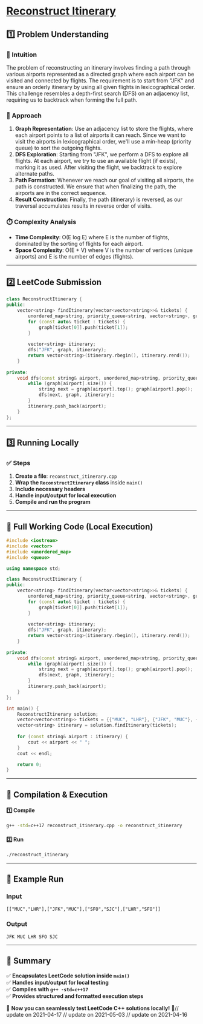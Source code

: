 # **[Reconstruct Itinerary](https://leetcode.com/problems/reconstruct-itinerary/description/)**  

## **1️⃣ Problem Understanding**  
### **📌 Intuition**  
The problem of reconstructing an itinerary involves finding a path through various airports represented as a directed graph where each airport can be visited and connected by flights. The requirement is to start from "JFK" and ensure an orderly itinerary by using all given flights in lexicographical order. This challenge resembles a depth-first search (DFS) on an adjacency list, requiring us to backtrack when forming the full path.

### **🚀 Approach**  
1. **Graph Representation**: Use an adjacency list to store the flights, where each airport points to a list of airports it can reach. Since we want to visit the airports in lexicographical order, we'll use a min-heap (priority queue) to sort the outgoing flights.
2. **DFS Exploration**: Starting from "JFK", we perform a DFS to explore all flights. At each airport, we try to use an available flight (if exists), marking it as used. After visiting the flight, we backtrack to explore alternate paths.
3. **Path Formation**: Whenever we reach our goal of visiting all airports, the path is constructed. We ensure that when finalizing the path, the airports are in the correct sequence.
4. **Result Construction**: Finally, the path (itinerary) is reversed, as our traversal accumulates results in reverse order of visits.

### **⏱️ Complexity Analysis**  
- **Time Complexity**: O(E log E) where E is the number of flights, dominated by the sorting of flights for each airport.
- **Space Complexity**: O(E + V) where V is the number of vertices (unique airports) and E is the number of edges (flights).

---  

## **2️⃣ LeetCode Submission**  
```cpp
class ReconstructItinerary {
public:
    vector<string> findItinerary(vector<vector<string>>& tickets) {
        unordered_map<string, priority_queue<string, vector<string>, greater<string>>> graph;
        for (const auto& ticket : tickets) {
            graph[ticket[0]].push(ticket[1]);
        }
        
        vector<string> itinerary;
        dfs("JFK", graph, itinerary);
        return vector<string>(itinerary.rbegin(), itinerary.rend());
    }
    
private:
    void dfs(const string& airport, unordered_map<string, priority_queue<string, vector<string>, greater<string>>>& graph, vector<string>& itinerary) {
        while (graph[airport].size()) {
            string next = graph[airport].top(); graph[airport].pop();
            dfs(next, graph, itinerary);
        }
        itinerary.push_back(airport);
    }
};
```  

---  

## **3️⃣ Running Locally**  
### **✅ Steps**  
1. **Create a file**: `reconstruct_itinerary.cpp`  
2. **Wrap the `ReconstructItinerary` class** inside `main()`  
3. **Include necessary headers**  
4. **Handle input/output for local execution**  
5. **Compile and run the program**  

---  

## **📝 Full Working Code (Local Execution)**  
```cpp
#include <iostream>
#include <vector>
#include <unordered_map>
#include <queue>

using namespace std;

class ReconstructItinerary {
public:
    vector<string> findItinerary(vector<vector<string>>& tickets) {
        unordered_map<string, priority_queue<string, vector<string>, greater<string>>> graph;
        for (const auto& ticket : tickets) {
            graph[ticket[0]].push(ticket[1]);
        }
        
        vector<string> itinerary;
        dfs("JFK", graph, itinerary);
        return vector<string>(itinerary.rbegin(), itinerary.rend());
    }
    
private:
    void dfs(const string& airport, unordered_map<string, priority_queue<string, vector<string>, greater<string>>>& graph, vector<string>& itinerary) {
        while (graph[airport].size()) {
            string next = graph[airport].top(); graph[airport].pop();
            dfs(next, graph, itinerary);
        }
        itinerary.push_back(airport);
    }
};

int main() {
    ReconstructItinerary solution;
    vector<vector<string>> tickets = {{"MUC", "LHR"}, {"JFK", "MUC"}, {"SFO", "SJC"}, {"LHR", "SFO"}};
    vector<string> itinerary = solution.findItinerary(tickets);
    
    for (const string& airport : itinerary) {
        cout << airport << " ";
    }
    cout << endl;

    return 0;
}
```  

---  

## **🔧 Compilation & Execution**  
#### **1️⃣ Compile**  
```bash
g++ -std=c++17 reconstruct_itinerary.cpp -o reconstruct_itinerary
```  

#### **2️⃣ Run**  
```bash
./reconstruct_itinerary
```  

---  

## **🎯 Example Run**  
### **Input**  
```
[["MUC","LHR"],["JFK","MUC"],["SFO","SJC"],["LHR","SFO"]]
```  
### **Output**  
```
JFK MUC LHR SFO SJC 
```  

---  

## **📌 Summary**  
✅ **Encapsulates LeetCode solution inside `main()`**  
✅ **Handles input/output for local testing**  
✅ **Compiles with `g++ -std=c++17`**  
✅ **Provides structured and formatted execution steps**  

🚀 **Now you can seamlessly test LeetCode C++ solutions locally!** 🚀// update on 2021-04-17
// update on 2021-05-03
// update on 2021-04-16
